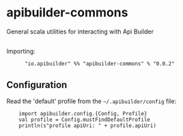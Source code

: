 # apibuilder-commons

General scala utilities for interacting with Api Builder

##

Importing:
```
      "io.apibuilder" %% "apibuilder-commons" % "0.0.2"
```

## Configuration

Read the 'default' profile from the `~/.apibuilder/config` file:


```
    import apibuilder.config.{Config, Profile}
    val profile = Config.mustFindDefaultProfile
    println(s"profile apiUri: " + profile.apiUri)
```


